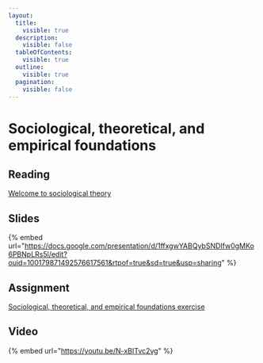 ```yaml
---
layout:
  title:
    visible: true
  description:
    visible: false
  tableOfContents:
    visible: true
  outline:
    visible: true
  pagination:
    visible: false
---
```


# Sociological, theoretical, and empirical foundations

## Reading

[Welcome to sociological theory](https://drive.google.com/file/d/10rA8VZ17RYHHzKVhafU7\_e\_kuT8XPtLo/view?usp=sharing)

## Slides

{% embed url="https://docs.google.com/presentation/d/1ffxgwYABQybSNDIfw0gMKo6PBNpLRs5l/edit?ouid=100179871492576617561&rtpof=true&sd=true&usp=sharing" %}

## Assignment

[Sociological, theoretical, and empirical foundations exercise](https://docs.google.com/document/d/1f\_pTXsqf5LFk8T0E2sMqBYqNPS7vt-bN?rtpof=true\&usp=drive\_fs)

## Video

{% embed url="https://youtu.be/N-xBITvc2vg" %}
